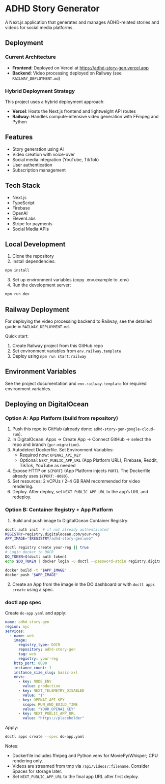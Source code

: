 # ADHD Story Generator

A Next.js application that generates and manages ADHD-related stories and videos for social media platforms.

## Deployment

### Current Architecture
- **Frontend**: Deployed on Vercel at https://adhd-story-gen.vercel.app
- **Backend**: Video processing deployed on Railway (see `RAILWAY_DEPLOYMENT.md`)

### Hybrid Deployment Strategy
This project uses a hybrid deployment approach:
- **Vercel**: Hosts the Next.js frontend and lightweight API routes
- **Railway**: Handles compute-intensive video generation with FFmpeg and Python

## Features

- Story generation using AI
- Video creation with voice-over
- Social media integration (YouTube, TikTok)
- User authentication
- Subscription management

## Tech Stack

- Next.js
- TypeScript
- Firebase
- OpenAI
- ElevenLabs
- Stripe for payments
- Social Media APIs

## Local Development

1. Clone the repository
2. Install dependencies:
```bash
npm install
```
3. Set up environment variables (copy .env.example to .env)
4. Run the development server:
```bash
npm run dev
```

## Railway Deployment

For deploying the video processing backend to Railway, see the detailed guide in `RAILWAY_DEPLOYMENT.md`.

Quick start:
1. Create Railway project from this GitHub repo
2. Set environment variables from `env.railway.template`
3. Deploy using `npm run start:railway`

## Environment Variables

See the project documentation and `env.railway.template` for required environment variables.

## Deploying on DigitalOcean

### Option A: App Platform (build from repository)
1) Push this repo to GitHub (already done: `adhd-story-gen-google-cloud-run`).
2) In DigitalOcean: Apps → Create App → Connect GitHub → select the repo and branch (`gcr-migration`).
3) Autodetect Dockerfile. Set Environment Variables:
   - Required now: `OPENAI_API_KEY`
   - Optional: `NEXT_PUBLIC_APP_URL` (App Platform URL), Firebase, Reddit, TikTok, YouTube as needed
4) Expose HTTP on `${PORT}` (App Platform injects `PORT`). The Dockerfile already uses `${PORT:-8080}`.
5) Set resources: 2 vCPUs / 2–4 GB RAM recommended for video rendering.
6) Deploy. After deploy, set `NEXT_PUBLIC_APP_URL` to the app’s URL and redeploy.

### Option B: Container Registry + App Platform
1) Build and push image to DigitalOcean Container Registry:
```bash
doctl auth init  # if not already authenticated
REGISTRY=registry.digitalocean.com/your-reg
APP_IMAGE="$REGISTRY/adhd-story-gen:web"

doctl registry create your-reg || true
# Login docker to DOCR
DO_TOKEN=$(doctl auth token)
echo $DO_TOKEN | docker login -u doctl --password-stdin registry.digitalocean.com

docker build -t "$APP_IMAGE" .
docker push "$APP_IMAGE"
```
2) Create an App from the image in the DO dashboard or with `doctl apps create` using a spec.

### doctl app spec
Create `do-app.yaml` and apply:
```yaml
name: adhd-story-gen
region: nyc
services:
  - name: web
    image:
      registry_type: DOCR
      repository: adhd-story-gen
      tag: web
      registry: your-reg
    http_port: 8080
    instance_count: 1
    instance_size_slug: basic-xxl
    envs:
      - key: NODE_ENV
        value: production
      - key: NEXT_TELEMETRY_DISABLED
        value: "1"
      - key: OPENAI_API_KEY
        scope: RUN_AND_BUILD_TIME
        value: "YOUR_OPENAI_KEY"
      - key: NEXT_PUBLIC_APP_URL
        value: "https://placeholder"
```
Apply:
```bash
doctl apps create --spec do-app.yaml
```

Notes:
- Dockerfile includes ffmpeg and Python venv for MoviePy/Whisper; CPU rendering only.
- Videos are streamed from tmp via `/api/videos/:filename`. Consider Spaces for storage later.
- Set `NEXT_PUBLIC_APP_URL` to the final app URL after first deploy.

